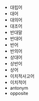 - 대립어
- 대어
- 대의어
- 대조어
- 반대말
- 반대어
- 반어
- 반의어
- 상대어
- 상반어
- 상어
- 이치적사고어
- 이치적어
- antonym
- opposite
